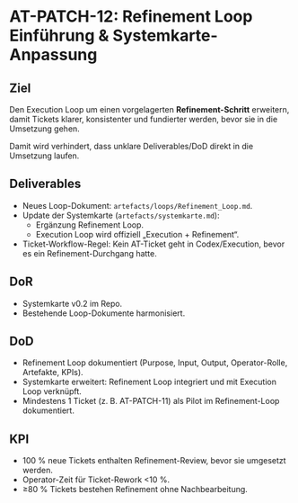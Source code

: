 # AT-PATCH-12: Refinement Loop Einführung & Systemkarte-Anpassung

## Ziel
Den Execution Loop um einen vorgelagerten **Refinement-Schritt** erweitern, damit Tickets klarer, konsistenter und fundierter werden, bevor sie in die Umsetzung gehen.  

Damit wird verhindert, dass unklare Deliverables/DoD direkt in die Umsetzung laufen.

## Deliverables
- Neues Loop-Dokument: `artefacts/loops/Refinement_Loop.md`.  
- Update der Systemkarte (`artefacts/systemkarte.md`):  
  - Ergänzung Refinement Loop.  
  - Execution Loop wird offiziell „Execution + Refinement“.  
- Ticket-Workflow-Regel: Kein AT-Ticket geht in Codex/Execution, bevor es ein Refinement-Durchgang hatte.

## DoR
- Systemkarte v0.2 im Repo.  
- Bestehende Loop-Dokumente harmonisiert.  

## DoD
- Refinement Loop dokumentiert (Purpose, Input, Output, Operator-Rolle, Artefakte, KPIs).  
- Systemkarte erweitert: Refinement Loop integriert und mit Execution Loop verknüpft.  
- Mindestens 1 Ticket (z. B. AT-PATCH-11) als Pilot im Refinement-Loop dokumentiert.  

## KPI
- 100 % neue Tickets enthalten Refinement-Review, bevor sie umgesetzt werden.  
- Operator-Zeit für Ticket-Rework <10 %.  
- ≥80 % Tickets bestehen Refinement ohne Nachbearbeitung.  
